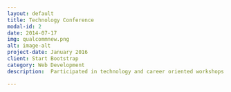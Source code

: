 ```yaml
---
layout: default
title: Technology Conference 
modal-id: 2
date: 2014-07-17
img: qualcommnew.png
alt: image-alt
project-date: January 2016
client: Start Bootstrap
category: Web Development
description:  Participated in technology and career oriented workshops. Learned about the wireless industry and took part in a hackathon. Learn more about the conference [here](http://publish.illinois.edu/engineering-mep/files/2014/11/DECA-2015-Handout.pdf)

---
```

